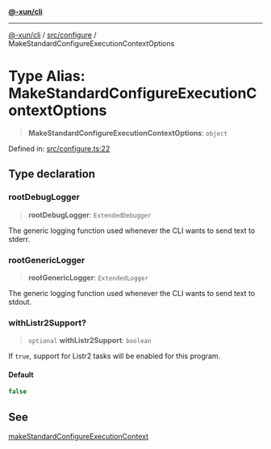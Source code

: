 [**@-xun/cli**](../../../README.md)

***

[@-xun/cli](../../../README.md) / [src/configure](../README.md) / MakeStandardConfigureExecutionContextOptions

# Type Alias: MakeStandardConfigureExecutionContextOptions

> **MakeStandardConfigureExecutionContextOptions**: `object`

Defined in: [src/configure.ts:22](https://github.com/Xunnamius/cli-utils/blob/f852d38d2fff563e997c4bcbc30d36f7a4093d87/src/configure.ts#L22)

## Type declaration

### rootDebugLogger

> **rootDebugLogger**: `ExtendedDebugger`

The generic logging function used whenever the CLI wants to send text to
stderr.

### rootGenericLogger

> **rootGenericLogger**: `ExtendedLogger`

The generic logging function used whenever the CLI wants to send text to
stdout.

### withListr2Support?

> `optional` **withListr2Support**: `boolean`

If `true`, support for Listr2 tasks will be enabled for this program.

#### Default

```ts
false
```

## See

[makeStandardConfigureExecutionContext](../functions/makeStandardConfigureExecutionContext.md)

